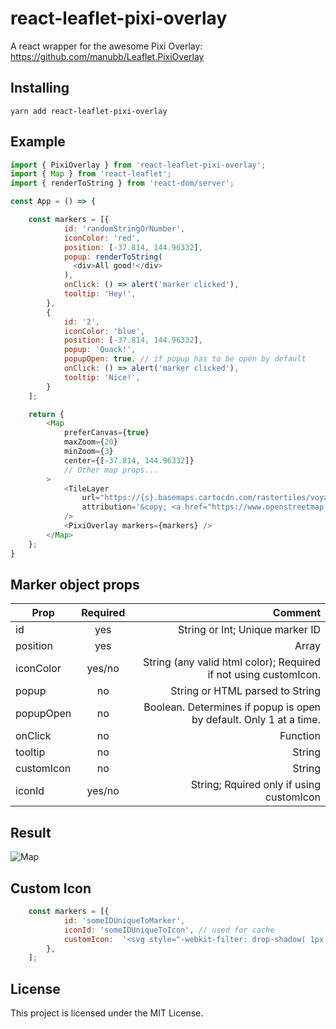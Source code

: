 # react-leaflet-pixi-overlay

A react wrapper for the awesome Pixi Overlay: https://github.com/manubb/Leaflet.PixiOverlay

## Installing

```
yarn add react-leaflet-pixi-overlay
```

## Example

```js
import { PixiOverlay } from 'react-leaflet-pixi-overlay';
import { Map } from 'react-leaflet';
import { renderToString } from 'react-dom/server';

const App = () => {

    const markers = [{
            id: 'randomStringOrNumber',
            iconColor: 'red',
            position: [-37.814, 144.96332],
            popup: renderToString(
              <div>All good!</div>
            ),
            onClick: () => alert('marker clicked'),
            tooltip: 'Hey!',
        },
        {
            id: '2',
            iconColor: 'blue',
            position: [-37.814, 144.96332],
            popup: 'Quack!',
            popupOpen: true, // if popup has to be open by default
            onClick: () => alert('marker clicked'),
            tooltip: 'Nice!',
        }
    ];

    return {
        <Map
            preferCanvas={true}
            maxZoom={20}
            minZoom={3}
            center={[-37.814, 144.96332]}
            // Other map props...
        >
            <TileLayer
                url="https://{s}.basemaps.cartocdn.com/rastertiles/voyager/{z}/{x}/{y}{r}.png"
                attribution='&copy; <a href="https://www.openstreetmap.org/copyright">OpenStreetMap</a> contributors'
            />
            <PixiOverlay markers={markers} />
        </Map>
    };
}
```

## Marker object props

| Prop        | Required           | Comment  |
| ------------- |:-------------:| -----:|
| id      | yes | String or Int; Unique marker ID |
| position      | yes      |   Array |
| iconColor      | yes/no      |   String (any valid html color); Required if not using customIcon. |
| popup | no      |    String or HTML parsed to String |
| popupOpen | no      |    Boolean. Determines if popup is open by default. Only 1 at a time. |
| onClick | no      |    Function |
| tooltip | no      |    String |
| customIcon | no      |    String |
| iconId | yes/no      |    String; Rquired only if using customIcon |

## Result

![Map](https://i.imgur.com/i9Ds1kr.jpg)

## Custom Icon

```js
    const markers = [{
            id: 'someIDUniqueToMarker',
            iconId: 'someIDUniqueToIcon', // used for cache
            customIcon:  '<svg style="-webkit-filter: drop-shadow( 1px 1px 1px rgba(0, 0, 0, .4));filter: drop-shadow( 1px 1px 1px rgba(0, 0, 0, .4));" xmlns="http://www.w3.org/2000/svg" fill="red" width="36" height="36" viewBox="0 0 24 24"><path d="M12 0c-4.198 0-8 3.403-8 7.602 0 6.243 6.377 6.903 8 16.398 1.623-9.495 8-10.155 8-16.398 0-4.199-3.801-7.602-8-7.602zm0 11c-1.657 0-3-1.343-3-3s1.342-3 3-3 3 1.343 3 3-1.343 3-3 3z"/></svg>'
        },
    ];

```

## License

This project is licensed under the MIT License.
